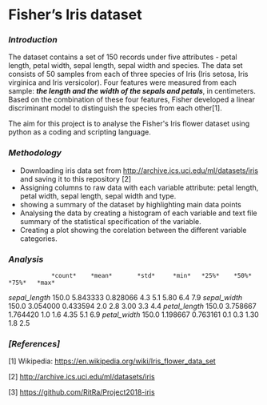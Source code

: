 
#  Fisher’s Iris dataset

### _Introduction_

The dataset contains a set of 150 records under five attributes - petal length, petal width, sepal length, sepal width and species.
The data set consists of 50 samples from each of three species of Iris (Iris setosa, Iris virginica and Iris versicolor). Four features were measured from each sample: **_the length and the width of the sepals and petals_**, in centimeters. Based on the combination of these four features, Fisher developed a linear discriminant model to distinguish the species from each other[1].

The aim for this project is to analyse the Fisher's Iris flower dataset using python as a coding and scripting language.

### _Methodology_

* Downloading iris data set from http://archive.ics.uci.edu/ml/datasets/iris and saving it to this repository [2]
* Assigning columns to raw data with each variable attribute: petal length, petal width, sepal length, sepal width and type.
* showing a summary of the dataset by highlighting main data points
* Analysing the data by creating a histogram of each variable and text file summary of the statistical specification of the variable.
* Creating a plot showing the corelation between the different variable categories.


### _Analysis_

                *count*    *mean*       *std*     *min*   *25%*    *50%*   *75%*   *max*
*sepal_length*  150.0      5.843333     0.828066  4.3     5.1      5.80    6.4     7.9
*sepal_width*   150.0      3.054000     0.433594  2.0     2.8      3.00    3.3     4.4
*petal_length*  150.0      3.758667     1.764420  1.0     1.6      4.35    5.1     6.9
*petal_width*   150.0      1.198667     0.763161  0.1     0.3      1.30    1.8     2.5









### *[References]*

[1] Wikipedia: https://en.wikipedia.org/wiki/Iris_flower_data_set

[2] http://archive.ics.uci.edu/ml/datasets/iris

[3] https://github.com/RitRa/Project2018-iris 
